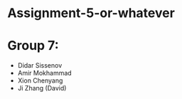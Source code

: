 # Assignment-5-or-whatever

# Group 7: 
* Didar Sissenov
* Amir Mokhammad
* Xion Chenyang
* Ji Zhang (David)
